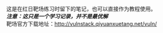 这是在红日靶场练习时留下的笔记，也可以直接作为教程使用。  
***注意：这只是一个学习记录，并不是最优解***  
靶场官方下载地址：http://vulnstack.qiyuanxuetang.net/vuln/
